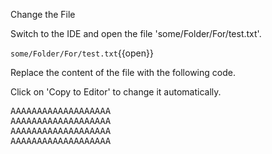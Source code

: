 Change the File


Switch to the IDE and open the file 'some/Folder/For/test.txt'.

`some/Folder/For/test.txt`{{open}}


Replace the content of the file with the following code.


Click on 'Copy to Editor' to change it automatically.

<pre class="file" data-filename="some/Folder/For/test.txt" data-target="replace" data-marker="">
AAAAAAAAAAAAAAAAAAA
AAAAAAAAAAAAAAAAAAA
AAAAAAAAAAAAAAAAAAA
AAAAAAAAAAAAAAAAAAA</pre>

